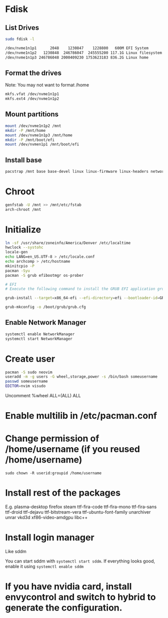 # Fdisk

## List Drives

```sh
sudo fdisk -l
```

```txt
/dev/nvme1n1p1      2048    1230847    1228800   600M EFI System
/dev/nvme1n1p2   1230848  246786047  245555200 117.1G Linux filesystem
/dev/nvme1n1p3 246786048 2000409230 1753623183 836.2G Linux home
```

## Format the drives

Note: You may not want to format /home

```sh
mkfs.vfat /dev/nvme1n1p1
mkfs.ext4 /dev/nvme1n1p2
```

## Mount partitions
```sh
mount /dev/nvme1n1p2 /mnt
mkdir -P /mnt/home
mount /dev/nvme1n1p3 /mnt/home
mkdir -P /mnt/boot/efi
mount /dev/nvmen1p1 /mnt/boot/efi
```

## Install base
```sh
pacstrap /mnt base base-devel linux linux-firmware linux-headers networkmanager git
```

# Chroot
```sh
genfstab -U /mnt >> /mnt/etc/fstab
arch-chroot /mnt
```

# Initialize
```sh
ln -sf /usr/share/zoneinfo/America/Denver /etc/localtime
hwclock --systohc
locale-gen
echo LANG=en_US.UTF-8 > /etc/locale.conf
echo archcomp > /etc/hostname
mkinitcpio -P
pacman -Syu
pacman -S grub efibootmgr os-prober 

# EFI
# Execute the following command to install the GRUB EFI application grubx64.efi to /boot/efi/EFI/GRUB and install its modules to /boot/grub/x86_64-efi/

grub-install --target=x86_64-efi --efi-directory=efi --bootloader-id=GRUB

grub-mkconfig -o /boot/grub/grub.cfg
```

## Enable Network Manager
```sh
systemctl enable NetworkManager
systemctl start NetworkManager
```

# Create user
```sh
pacman -S sudo neovim
useradd -m -g users -G wheel,storage,power -s /bin/bash someusername
passwd someusername
EDITOR=nvim visudo
```
Uncomment %wheel ALL=(ALL) ALL

# Enable multilib in /etc/pacman.conf
# Change permission of /home/username (if you reused /home/username)
```
sudo chown -R userid:groupid /home/username
```

# Install rest of the packages
E.g. plasma-desktop firefox steam ttf-fira-code ttf-fira-mono ttf-fira-sans ttf-droid ttf-dejavu ttf-bitstream-vera ttf-ubuntu-font-family unarchiver unrar vkd3d xf86-video-amdgpu libc++

# Install login manager
Like sddm

You can start sddm with `systemctl start sddm`. If everything looks good, enable it using `systemctl enable sddm`

# If you have nvidia card, install envycontrol and switch to hybrid to generate the configuration.
